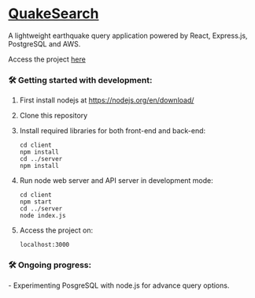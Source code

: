#  [QuakeSearch](https://quakesearch.lchsuan.life/)

A lightweight earthquake query application powered by React, Express.js, PostgreSQL and AWS.

Access the project [here](https://quakesearch.lchsuan.life/)

<h3>🛠&nbsp;Getting started with development: </h3>

1. First install nodejs at https://nodejs.org/en/download/
1. Clone this repository
1. Install required libraries for both front-end and back-end:
   
    ```
    cd client
    npm install
    cd ../server
    npm install
    ```
1. Run node web server and API server in development mode:
    ```
    cd client
    npm start
    cd ../server
    node index.js
    ```
1. Access the project on:
   ```
   localhost:3000
   ```
<h3>🛠&nbsp;Ongoing progress: </h3>
- Experimenting PosgreSQL with node.js for advance query options.
